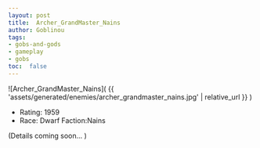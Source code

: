 ```yaml
---
layout: post
title:  Archer_GrandMaster_Nains
author: Goblinou
tags:
- gobs-and-gods
- gameplay
- gobs
toc:  false
---
```


![Archer_GrandMaster_Nains]( {{ 'assets/generated/enemies/archer_grandmaster_nains.jpg' | relative_url }} )
- Rating: 1959
- Race: Dwarf  Faction:Nains

(Details coming soon... )